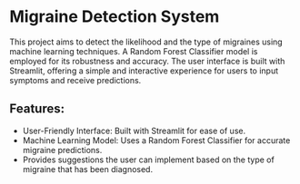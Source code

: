 # Migraine Detection System

This project aims to detect the likelihood and the type of migraines using machine learning techniques. A Random Forest Classifier model is employed for its robustness and accuracy. The user interface is built with Streamlit, offering a simple and interactive experience for users to input symptoms and receive predictions.

## Features:
   - User-Friendly Interface: Built with Streamlit for ease of use.
   - Machine Learning Model: Uses a Random Forest Classifier for accurate migraine predictions.
   - Provides suggestions the user can implement based on the type of migraine that has been diagnosed.
